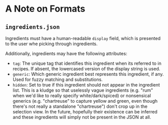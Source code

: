 # A Note on Formats

## `ingredients.json`

Ingredients must have a human-readable `display` field, which is presented to the user whe picking through ingredients.

Additionally, ingredients may have the following attributes:

- `tag`: The unique tag that identifies this ingredient when its referred to in recipes. If absent, the lowercased version of the display string is used.
- `generic`: Which generic ingredient best represents this ingredient, if any. Used for fuzzy matching and substitutions.
- `hidden`: Set to true if this ingredient should not appear in the ingredient list. This is a kludge so that uselessly vague ingredients (e.g. "rum" when we'd like to really specify white/dark/spiced) or nonsensical generics (e.g. "chartreuse" to capture yellow and green, even though there's not really a standalone "chartreuse") don't crop up in the selection view. In the future, hopefully their existence can be inferred and these ingredients will simply not be present in the JSON at all.
